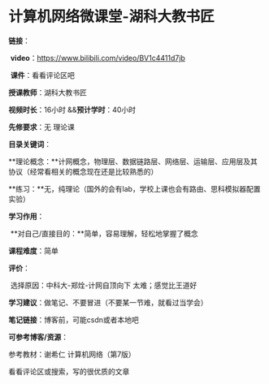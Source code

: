 # 计算机网络微课堂-湖科大教书匠

**链接**：

​	**video**：https://www.bilibili.com/video/BV1c4411d7jb

​	**课件**：看看评论区吧

**授课教师**：湖科大教书匠

**视频时长**：16小时  &&**预计学时**：40小时

**先修要求**：无 理论课 

**目录关键词**：

​	**理论概念：**计网概念，物理层、数据链路层、网络层、运输层、应用层及其协议（经常看相关的概念现在还是比较熟悉的）

​	**练习：**无，纯理论（国外的会有lab，学校上课也会有路由、思科模拟器配置实验）

**学习作用**：

​	**对自己/直接目的：**简单，容易理解，轻松地掌握了概念

**课程难度**：简单

**评价**：

​	选择原因：中科大-郑烇-计网自顶向下 太难；感觉比王道好

**学习建议**：做笔记、不要冒进（不要某一节难，就看过当学会）

**笔记链接**：博客前，可能csdn或者本地吧

**可参考博客/资源**：

参考教材：谢希仁 计算机网络（第7版）

看看评论区或搜索，写的很优质的文章